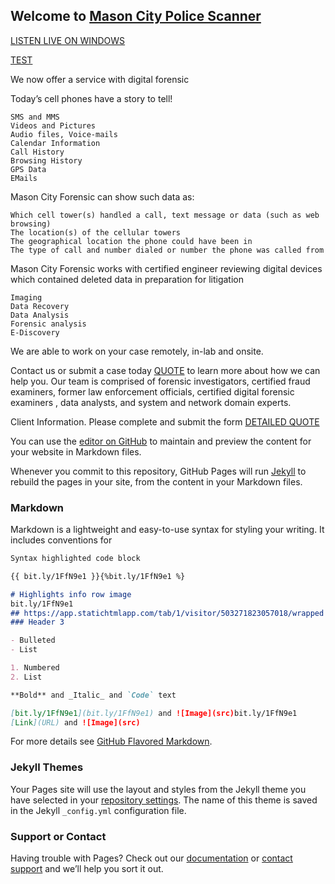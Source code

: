 ## Welcome to [Mason City Police Scanner]( http://bit.ly/1FfN9e1 )

[LISTEN LIVE ON WINDOWS](http://listen.broadcastify.com/?t=9CA30E0D9B4FE7FE59C1144B35827EBDE5CB36E54D71C40321B15F552097DC4BB2C5ADF226A9BD2ABC2B2B1D79FC755184FCDE39730BFE3A93B6069384DD533E)

[TEST](http://listen.broadcastify.com/?t=9CA30E0D9B4FE7FE59C1144B35827EBDE5CB36E54D71C40321B15F552097DC4BB2C5ADF226A9BD2ABC2B2B1D79FC755184FCDE39730BFE3A93B6069384DD533E)

We now offer a service with digital forensic

Today’s cell phones have a story to tell!

    SMS and MMS
    Videos and Pictures
    Audio files, Voice-mails
    Calendar Information
    Call History
    Browsing History
    GPS Data
    EMails

Mason City Forensic can show such data as:

    Which cell tower(s) handled a call, text message or data (such as web browsing)
    The location(s) of the cellular towers
    The geographical location the phone could have been in
    The type of call and number dialed or number the phone was called from

Mason City Forensic works with certified engineer reviewing digital devices which contained deleted data in preparation for litigation

    Imaging
    Data Recovery
    Data Analysis
    Forensic analysis
    E-Discovery

We are able to work on your case remotely, in-lab and onsite.

Contact us or submit a case today [QUOTE](https://www.digitalforensicscorp.com/partner-cases/partner-case/2fc03291a2b5-825c-6737-93a9-aeaec994) to learn more about how we can help you.
Our team is comprised of forensic investigators, certified fraud examiners, former law enforcement officials, certified digital forensic examiners , data analysts, and system and network domain experts.


Client Information. 
Please complete and submit the form
[DETAILED QUOTE](https://www.digitalforensicscorp.com/partner-cases/partner-case/2fc03291a2b5-825c-6737-93a9-aeaec994)

You can use the [editor on GitHub](https://github.com/MasonCityPoliceScanner/MasonCityPoliceScanner.github.io/edit/master/README.md) to maintain and preview the content for your website in Markdown files.

Whenever you commit to this repository, GitHub Pages will run [Jekyll](https://jekyllrb.com/) to rebuild the pages in your site, from the content in your Markdown files.

### Markdown

Markdown is a lightweight and easy-to-use syntax for styling your writing. It includes conventions for

```markdown
Syntax highlighted code block

{{ bit.ly/1FfN9e1 }}{%bit.ly/1FfN9e1 %}

# Highlights info row image
bit.ly/1FfN9e1
## https://app.statichtmlapp.com/tab/1/visitor/503271823057018/wrapped
### Header 3

- Bulleted
- List

1. Numbered
2. List

**Bold** and _Italic_ and `Code` text

[bit.ly/1FfN9e1](bit.ly/1FfN9e1) and ![Image](src)bit.ly/1FfN9e1
[Link](URL) and ![Image](src)
```

For more details see [GitHub Flavored Markdown](https://guides.github.com/features/mastering-markdown/).

### Jekyll Themes

Your Pages site will use the layout and styles from the Jekyll theme you have selected in your [repository settings](https://github.com/MasonCityPoliceScanner/MasonCityPoliceScanner.github.io/settings). The name of this theme is saved in the Jekyll `_config.yml` configuration file.

### Support or Contact

Having trouble with Pages? Check out our [documentation](https://help.github.com/categories/github-pages-basics/) or [contact support](https://github.com/contact) and we’ll help you sort it out.
